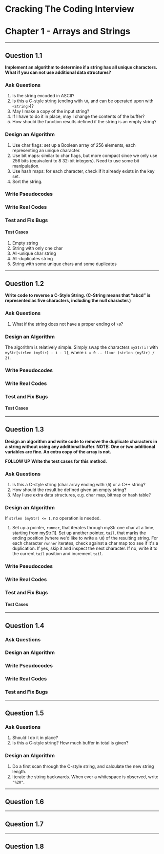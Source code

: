 # Cracking The Coding Interview
# Chapter 1 - Arrays and Strings
---
## Question 1.1

**Implement an algorithm to determine if a string has all unique characters. What if you can not use additional data structures?**

### Ask Questions

 1. Is the string encoded in ASCII?
 2. Is this a C-style string (ending with ```\0```, and can be operated upon with ```<string>```)?
 3. May I make a copy of the input string?
 4. If I have to do it in place, may I change the contents of the buffer?
 5. How should the function results defined if the string is an empty string?

### Design an Algorithm

 1. Use char flags: set up a Boolean array of 256 elements, each representing an unique character.
 2. Use bit maps: similar to char flags, but more compact since we only use 256 bits (equivalent to 8 32-bit integers). Need to use some bit manipulation.
 3. Use hash maps: for each character, check if it already exists in the key set.
 4. Sort the string.

### Write Pseudocodes

### Write Real Codes

### Test and Fix Bugs

#### Test Cases
 1. Empty string
 2. String with only one char
 3. All-unique char string
 4. All-duplicates string
 5. String with some unique chars and some duplicates

---

## Question 1.2

**Write code to reverse a C-Style String. (C-String means that “abcd” is represented as five characters, including the null character.)**

### Ask Questions

 1. What if the string does not have a proper ending of ```\0```?

### Design an Algorithm

 The algorithm is relatively simple. Simply swap the characters ```myStr[i]``` with  
 ```myStr[strlen (myStr) - i - 1]```, where ```i = 0 .. floor (strlen (myStr) / 2)```.

### Write Pseudocodes

### Write Real Codes

### Test and Fix Bugs

#### Test Cases

---

## Question 1.3

**Design an algorithm and write code to remove the duplicate characters in a string without using any additional buffer. NOTE: One or two additional variables are fine. An extra copy of the array is not.**

**FOLLOW UP**
**Write the test cases for this method.**

### Ask Questions

 1. Is this a C-style string (char array ending with ```\0```) or a C++ string?
 2. How should the result be defined given an empty string?
 3. May I use extra data structures, e.g. char map, bitmap or hash table?

### Design an Algorithm

 If ```strlen (myStr) <= 1```, no operation is needed.
 
 1. Set up a pointer, ```runner```, that iterates through myStr one char at a time, starting from myStr[1].
    Set up another pointer, ```tail```, that marks the ending position (where we'd like to write a ```\0```) of the resulting string.
    For each character ```runner``` iterates, check against a char map too see if it's a duplication.
    If yes, skip it and inspect the next character. If no, write it to the current ```tail``` position and increment ```tail```.

### Write Pseudocodes

### Write Real Codes

### Test and Fix Bugs

#### Test Cases

---

## Question 1.4

### Ask Questions

### Design an Algorithm

### Write Pseudocodes

### Write Real Codes

### Test and Fix Bugs

---

## Question 1.5

### Ask Questions

 1. Should I do it in place?
 2. Is this a C-style string? How much buffer in total is given?
 
### Design an Algorithm

 1. Do a first scan through the C-style string, and calculate the new string length.
 2. Iterate the string backwards. When ever a whitespace is observed, write ```"%20"```.

---

## Question 1.6

---

## Question 1.7

---

## Question 1.8
